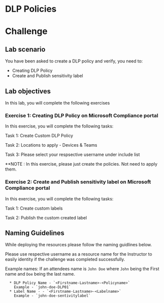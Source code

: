 

# DLP Policies 
# Challenge
 
## Lab scenario

You have been asked to create a DLP policy and verify, you need to:

- Creating DLP Policy 
- Create and Publish sensitivity label 


## Lab objectives

In this lab, you will complete the following exercises

### Exercise 1: Creating DLP Policy on Microsoft Compliance portal

In this exercise, you will complete the following tasks:

Task 1: Create Custom DLP Policy

Task 2: Locations to apply - Devices & Teams

Task 3: Please select your respsective username under include list

**NOTE : In this exercise, please just create the policies. Not need to apply them. 


### Exercise 2: Create and Publish sensitivity label on Microsoft Compliance portal

In this exercise, you will complete the following tasks:

Task 1: Create custom labels 

Task 2: Publish the custom created label


## Naming Guidelines

While deploying the resources please follow the naming guidlines below. 
   
Please use respective username as a resource name for the Instructor to easily identity if the challenge was completed successfully. 
 
Example names: If an attendees name is `John Doe` where `John` being the First name and `Doe` being the last name.

      * DLP Policy Name - `<Firstname-Lastname>-<Policyname>`  
	    Example - `john-doe-DLP01`
      * Label Name - - `<Firstname-Lastname>-<Labelname>`  
	    Example - `john-doe-sentivitylabel`
 
